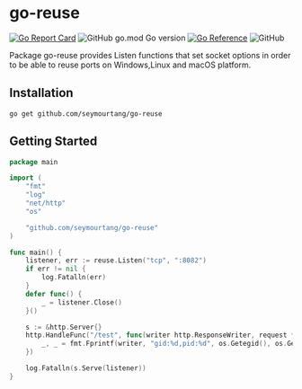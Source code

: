 # go-reuse
[![Go Report Card](https://goreportcard.com/badge/github.com/seymourtang/go-reuse)](https://goreportcard.com/report/github.com/seymourtang/go-reuse)
![GitHub go.mod Go version](https://img.shields.io/github/go-mod/go-version/seymourtang/go-reuse)
[![Go Reference](https://pkg.go.dev/badge/github.com/seymourtang/go-reuse.svg)](https://pkg.go.dev/github.com/seymourtang/go-reuse)
![GitHub](https://img.shields.io/github/license/seymourtang/go-reuse)


Package go-reuse provides Listen functions that set socket options in order to be able to reuse ports on Windows,Linux and macOS platform.

## Installation
```shell
go get github.com/seymourtang/go-reuse
```

## Getting Started

```go
package main

import (
	"fmt"
	"log"
	"net/http"
	"os"

	"github.com/seymourtang/go-reuse"
)

func main() {
	listener, err := reuse.Listen("tcp", ":8082")
	if err != nil {
		log.Fatalln(err)
	}
	defer func() {
		_ = listener.Close()
	}()

	s := &http.Server{}
	http.HandleFunc("/test", func(writer http.ResponseWriter, request *http.Request) {
		_, _ = fmt.Fprintf(writer, "gid:%d,pid:%d", os.Getegid(), os.Getpid())
	})

	log.Fatalln(s.Serve(listener))
}

```
